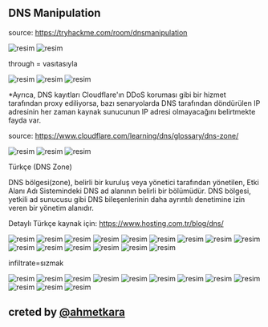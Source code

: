 

## DNS Manipulation

source: https://tryhackme.com/room/dnsmanipulation

![resim](https://user-images.githubusercontent.com/18248422/175767109-ccc894dd-8cf7-4972-8c10-c833602ce1a7.png)
![resim](https://user-images.githubusercontent.com/18248422/175767114-7dac8960-5025-4e9a-aad4-9d74f5678adb.png)

through = vasıtasıyla

![resim](https://user-images.githubusercontent.com/18248422/175767116-d3a69f22-8a57-4340-ae79-2c12fd1521c0.png)
![resim](https://user-images.githubusercontent.com/18248422/175767123-c5583090-e5f5-4cc5-8be7-31a7c64a857a.png)
![resim](https://user-images.githubusercontent.com/18248422/175767131-08aa53b4-b0e9-4951-b700-8156d2b49cc6.png)

*Ayrıca, DNS kayıtları  Cloudflare'ın DDoS koruması gibi bir hizmet tarafından proxy ediliyorsa,  bazı senaryolarda DNS tarafından döndürülen IP adresinin her zaman  kaynak sunucunun IP adresi olmayacağını belirtmekte fayda var. 

source: https://www.cloudflare.com/learning/dns/glossary/dns-zone/

![resim](https://user-images.githubusercontent.com/18248422/175767144-2665195c-35f7-4254-83a5-d2ac2297e628.png)
![resim](https://user-images.githubusercontent.com/18248422/175767148-a0e21006-4746-4445-8089-a5303d807b7c.png)
![resim](https://user-images.githubusercontent.com/18248422/175767154-eeb9e2e6-bfde-4fd5-834e-c76bae66ca56.png)

Türkçe (DNS Zone)

  DNS bölgesi(zone), belirli bir kuruluş veya yönetici tarafından  yönetilen, Etki Alanı Adı Sistemindeki DNS ad alanının belirli bir  bölümüdür. DNS bölgesi, yetkili ad sunucusu gibi DNS bileşenlerinin daha  ayrıntılı denetimine izin veren bir yönetim alanıdır.
  
  Detaylı Türkçe kaynak için: https://www.hosting.com.tr/blog/dns/
  
![resim](https://user-images.githubusercontent.com/18248422/175767163-988c80a2-6aef-45f0-8cb9-67d9265632fd.png)
![resim](https://user-images.githubusercontent.com/18248422/175767168-448a4432-9682-495c-98b8-0e6c2c9eec91.png)
![resim](https://user-images.githubusercontent.com/18248422/175767174-4bd4d35b-eaa3-4cb8-aba6-a8c8ea0b830f.png)
![resim](https://user-images.githubusercontent.com/18248422/175767176-bcdf6410-b7b3-493e-afb8-0d41b186276f.png)
![resim](https://user-images.githubusercontent.com/18248422/175767178-2ff35ff9-0ff1-45e4-b584-36bd19059be0.png)
![resim](https://user-images.githubusercontent.com/18248422/175767180-a0aa2a30-06b0-4f48-a2a7-46c653f030a5.png)
![resim](https://user-images.githubusercontent.com/18248422/175767183-606535af-b88b-482e-8371-c808a8549b2f.png)
![resim](https://user-images.githubusercontent.com/18248422/175767186-0a6a510a-4c60-424f-b04f-9347a2ff2100.png)
![resim](https://user-images.githubusercontent.com/18248422/175767190-8f7c6e87-d998-4c4c-bcd8-366e551eafd1.png)
![resim](https://user-images.githubusercontent.com/18248422/175767194-81e70d85-dd2b-4918-9745-41241c1e0519.png)
![resim](https://user-images.githubusercontent.com/18248422/175767198-68fc6466-812c-42e8-8707-2d9576402837.png)
![resim](https://user-images.githubusercontent.com/18248422/175767201-bbd6ef61-4241-4ef2-ae03-8292edc13436.png)
![resim](https://user-images.githubusercontent.com/18248422/175767203-0ce723b8-8d04-4f89-a35a-9ec884245661.png)
![resim](https://user-images.githubusercontent.com/18248422/175767207-a14d9406-a286-4b9a-8de6-b803668de71d.png)
![resim](https://user-images.githubusercontent.com/18248422/175767211-f0504cd2-f39b-4d26-970b-fc4d0b48995b.png)
  
  infiltrate=sızmak

![resim](https://user-images.githubusercontent.com/18248422/175767224-0bb74c65-2cec-4b3b-a56d-6613c4fa5199.png)
![resim](https://user-images.githubusercontent.com/18248422/175767227-b2936504-c611-400f-800a-0667f874f0b5.png)
![resim](https://user-images.githubusercontent.com/18248422/175767228-c566ee08-5e32-4972-b6a7-8cfc06bea2d8.png)
![resim](https://user-images.githubusercontent.com/18248422/175767232-2db33548-4520-44cf-aeae-db30d4737aa6.png)
![resim](https://user-images.githubusercontent.com/18248422/175767235-57ddfac4-22af-47d8-aec2-aa38b254c73a.png)
![resim](https://user-images.githubusercontent.com/18248422/175767236-ca406c4f-23b1-44ff-89c0-15de6b8bbf15.png)
![resim](https://user-images.githubusercontent.com/18248422/175767239-95c47286-c026-4e5a-a3a3-92b762c56eb4.png)
![resim](https://user-images.githubusercontent.com/18248422/175767241-fb1876f5-8831-4248-92a8-7b40b866539f.png)
![resim](https://user-images.githubusercontent.com/18248422/175767246-a4449c91-51da-47fa-9237-07144177931c.png)
![resim](https://user-images.githubusercontent.com/18248422/175767250-067e1bf6-e32b-448c-8fbf-eb8543694ce4.png)
![resim](https://user-images.githubusercontent.com/18248422/175767253-141e8463-70ac-4c5a-8a5f-4e539e184f84.png)
![resim](https://user-images.githubusercontent.com/18248422/175767257-fea147c4-8547-44a4-858c-fdc6a54606db.png)

## creted by [@ahmetkara](https://github.com/ahmetQara)

  
  
  
  
  
  
  
  
  
  
  
  
  
  

